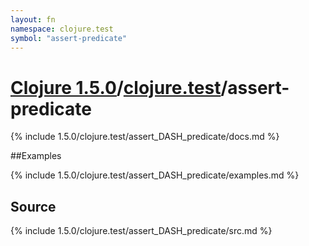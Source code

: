 ```yaml
---
layout: fn
namespace: clojure.test
symbol: "assert-predicate"
---
```


# [Clojure 1.5.0](../../)/[clojure.test](../)/assert-predicate

{% include 1.5.0/clojure.test/assert_DASH_predicate/docs.md %}

##Examples

{% include 1.5.0/clojure.test/assert_DASH_predicate/examples.md %}
## Source
{% include 1.5.0/clojure.test/assert_DASH_predicate/src.md %}

